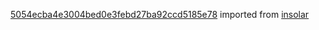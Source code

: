 [5054ecba4e3004bed0e3febd27ba92ccd5185e78](https://github.com/insolar/insolar/commit/5054ecba4e3004bed0e3febd27ba92ccd5185e78) imported from [insolar](https://github.com/insolar/insolar)
